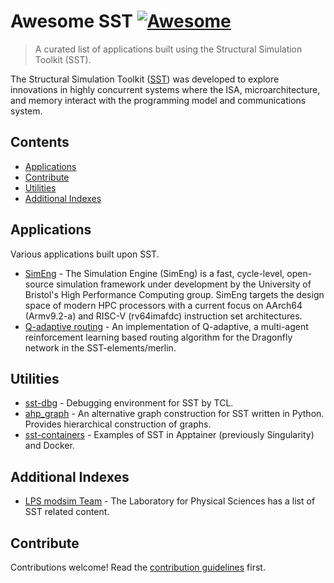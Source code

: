 # Awesome SST [![Awesome](https://awesome.re/badge.svg)](https://awesome.re)

> A curated list of applications built using the Structural Simulation Toolkit (SST).

The Structural Simulation Toolkit ([SST](http://sst-simulator.org/)) was developed to explore innovations in highly concurrent systems where the ISA, microarchitecture, and memory interact with the programming model and communications system.

## Contents

- [Applications](#applications)
- [Contribute](#contribute)
- [Utilities](#utilities)
- [Additional Indexes](#additional-indexes)

## Applications

Various applications built upon SST.

- [SimEng](https://uob-hpc.github.io/SimEng/) - The Simulation Engine (SimEng) is a fast, cycle-level, open-source simulation framework under development by the University of Bristol's High Performance Computing group. SimEng targets the design space of modern HPC processors with a current focus on AArch64 (Armv9.2-a) and RISC-V (rv64imafdc) instruction set architectures.
- [Q-adaptive routing](https://github.com/SPEAR-UIC/q-adaptive_sst) - An implementation of Q-adaptive, a multi-agent reinforcement learning based routing algorithm for the Dragonfly network in the SST-elements/merlin.

## Utilities

- [sst-dbg](https://github.com/tactcomplabs/sst-dbg) - Debugging environment for SST by TCL.
- [ahp_graph](https://github.com/lpsmodsimteam/ahp_graph) - An alternative graph construction for SST written in Python. Provides hierarchical construction of graphs.
- [sst-containers](https://github.com/tactcomplabs/sst-containers) - Examples of SST in Apptainer (previously Singularity) and Docker.


## Additional Indexes

- [LPS modsim Team](https://lpsmodsimteam.github.io/#SST) - The Laboratory for Physical Sciences has a list of SST related content.

## Contribute

Contributions welcome! Read the [contribution guidelines](contributing.md) first.
